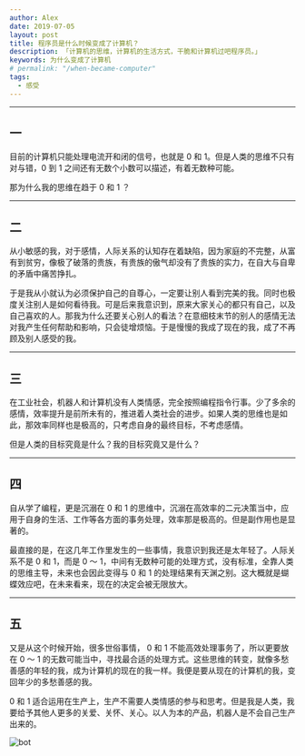 ```yaml
---
author: Alex
date: 2019-07-05
layout: post
title: 程序员是什么时候变成了计算机？
description: 「计算机的思维，计算机的生活方式，干脆和计算机过吧程序员。」
keywords: 为什么变成了计算机
# permalink: "/when-became-computer"
tags:
  - 感受
---
```


--------------

## 一

目前的计算机只能处理电流开和闭的信号，也就是 0 和 1。但是人类的思维不只有对与错，0 到 1 之间还有无数个小数可以描述，有着无数种可能。

那为什么我的思维在趋于 0 和 1 ？

--------------

## 二

从小敏感的我，对于感情，人际关系的认知存在着缺陷，因为家庭的不完整，从富有到贫穷，像极了破落的贵族，有贵族的傲气却没有了贵族的实力，在自大与自卑的矛盾中痛苦挣扎。

于是我从小就认为必须保护自己的自尊心，一定要让别人看到完美的我。同时也极度关注别人是如何看待我。可是后来我意识到，原来大家关心的都只有自己，以及自己喜欢的人。那我为什么还要关心别人的看法？在意细枝末节的别人的感情无法对我产生任何帮助和影响，只会徒增烦恼。于是慢慢的我成了现在的我，成了不再顾及别人感受的我。

--------------

## 三

在工业社会，机器人和计算机没有人类情感，完全按照编程指令行事。少了多余的感情，效率提升是前所未有的，推进着人类社会的进步。如果人类的思维也是如此，那效率同样也是极高的，只考虑自身的最终目标，不考虑感情。

但是人类的目标究竟是什么？我的目标究竟又是什么？

--------------

## 四

自从学了编程，更是沉溺在 0 和 1 的思维中，沉溺在高效率的二元决策当中，应用于自身的生活、工作等各方面的事务处理，效率那是极高的。但是副作用也是显著的。

最直接的是，在这几年工作里发生的一些事情，我意识到我还是太年轻了。人际关系不是 0 和 1，而是 0 ～ 1，中间有无数种可能的处理方式，没有标准，全靠人类的思维主导，未来也会因此变得与 0 和 1 的处理结果有天渊之别。这大概就是蝴蝶效应吧，在未来看来，现在的决定会被无限放大。

--------------

## 五

又是从这个时候开始，很多世俗事情， 0 和 1 不能高效处理事务了，所以更要放在 0 ～ 1 的无数可能当中，寻找最合适的处理方式。这些思维的转变，就像多愁善感的年轻的我，成为计算机的现在的我一样。我便是要从现在的计算机的我，变回年少的多愁善感的我。

0 和 1 适合运用在生产上，生产不需要人类情感的参与和思考。但是我是人类，我要给予其他人更多的关爱、关怀、关心。以人为本的产品，机器人是不会自己生产出来的。

![bot](/assets/images/stickers/bot.jpg)
